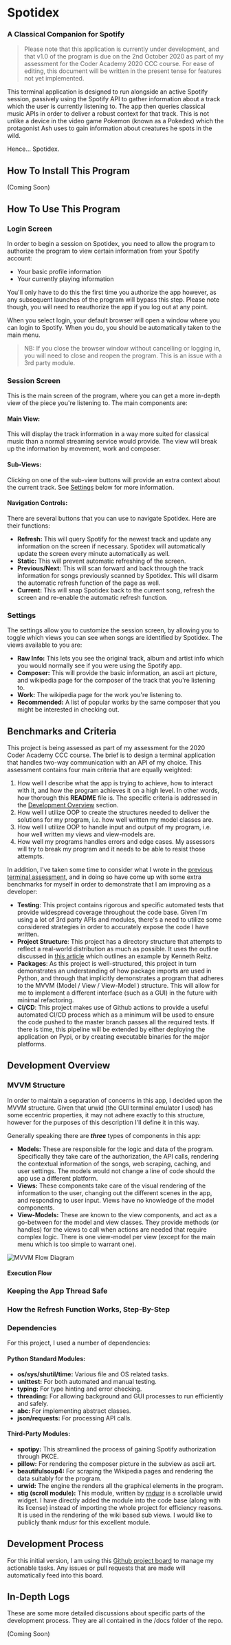 # Spotidex
### A Classical Companion for Spotify

>Please note that this application is currently under development, and that 
>v1.0 of the program is due on the 2nd October 2020 as part of my assessment
>for the Coder Academy 2020 CCC course. For ease of editing, this document will 
>be written in the present tense for features not yet implemented.

This terminal application is designed to run alongside an active Spotify 
session, passively using the Spotify API to gather information about a track
which the user is currently listening to. The app then queries classical music 
APIs in order to deliver a robust context for that track. This is not unlike a 
device in the video game Pokemon (known as a Pokedex) which the protagonist Ash
uses to gain information about creatures he spots in the wild.

Hence... Spotidex. 

## How To Install This Program

(Coming Soon)

## How To Use This Program

### Login Screen

In order to begin a session on Spotidex, you need to allow the program to 
authorize the program to view certain information from your Spotify account:

* Your basic profile information
* Your currently playing information


You'll only have to do this the first time you authorize the app however, as any subsequent launches of the program will bypass this step. Please note though, you will need to reauthorize the app if you log out at any point. 

When you select login, your default browser will open a window where you can login to Spotify. When you do, you should be automatically taken to the main menu. 

> NB: If you close the browser window without cancelling or logging in, you will need to close and reopen the program. This is an issue with a 3rd party module.

### Session Screen

This is the main screen of the program, where you can get a more in-depth view of the piece you're listening to. The main components are:

#### Main View:

This will display the track information in a way more suited for classical music than a normal streaming service would provide. The view will break up the information by movement, work and composer. 

#### Sub-Views:

Clicking on one of the sub-view buttons will provide an extra context about the current track. See [Settings](#settings) below for more information.

#### Navigation Controls:

There are several buttons that you can use to navigate Spotidex. Here are their functions:

* **Refresh:** This will query Spotify for the newest track and update any information on the screen if necessary. Spotidex will automatically update the screen every minute automatically as well.
* **Static:** This will prevent automatic refreshing of the screen.
* **Previous/Next:** This will scan forward and back through the track information for songs previously scanned by Spotidex. This will disarm the automatic refresh function of the page as well.
* **Current:** This will snap Spotidex back to the current song, refresh the screen and re-enable the automatic refresh function.

### Settings

The settings allow you to customize the session screen, by allowing you to toggle which views you can see when songs are identified by Spotidex. The views available to you are:
* **Raw Info:** This lets you see the original track, album and artist info which you would normally see if you were using the Spotify app.
* **Composer:** This will provide the basic information, an ascii art picture, and wikipedia page for the composer of the track that you're listening to.
* **Work:** The wikipedia page for the work you're listening to.
* **Recommended:** A list of popular works by the same composer that you might be interested in checking out.


## Benchmarks and Criteria

This project is being assessed as part of my assessment for the 2020 Coder 
Academy CCC course. The brief is to design a terminal application that 
handles two-way communication with an API of my choice. This assessment contains
four main criteria that are equally weighted:

1. How well I describe what the app is trying to achieve, how to interact with
it, and how the program achieves it on a high level. In other words, how
thorough this **README** file is. The specific criteria is addressed in the [Development Overview](#development-overview) section.
2. How well I utilize OOP to create the structures needed to deliver the 
solutions for my program, i.e. how well written my model classes are.
3.  How well I utilize OOP to handle input and output of my program, i.e. how 
well written my views and view-models are.
4. How well my programs handles errors and edge cases. My assessors will try to
break my program and it needs to be able to resist those attempts.

In addition, I've taken some time to consider what I wrote in the [previous 
terminal assessment](https://github.com/redbrickhut/StringSectionRosteringUtility), 
and in doing so have come up with some extra benchmarks for myself in order
to demonstrate that I am improving as a developer:

* **Testing**: This project contains rigorous and specific automated tests that 
provide widespread coverage throughout the code base. Given I'm using a lot of
3rd party APIs and modules, there's a need to utilize some considered
strategies in order to accurately expose the code I have written.
* **Project Structure**: This project has a directory structure that attempts
to reflect a real-world distribution as much as possible. It uses the outline
discussed in [this article](https://docs.python-guide.org/writing/structure/)
which outlines an example by Kenneth Reitz.
* **Packages**: As this project is well-structured, this project in turn 
demonstrates an understanding of how package imports are used in Python, and
through that implicitly demonstrates a program that adheres to the MVVM 
(Model / View / View-Model ) structure. This will allow for me to implement a
different interface (such as a GUI) in the future with minimal refactoring. 
* **CI/CD**: This project makes use of Github actions to provide a useful 
automated CI/CD process which as a minimum will be used to ensure the code
pushed to the master branch passes all the required tests. If there is time,
this pipeline will be extended by either deploying the application on Pypi, 
or by creating executable binaries for the major platforms.

## Development Overview

### MVVM Structure

In order to maintain a separation of concerns in this app, I decided upon the MVVM structure. Given that urwid (the GUI terminal emulator I used) has some eccentric properties, it may not adhere exactly to this structure, however for the purposes of this description I'll define it in this way.

Generally speaking there are **_three_** types of components in this app:

* **Models:** These are responsible for the logic and data of the program. Specifically they take care of the authorization, the API calls, rendering the contextual information of the songs, web scraping, caching, and user settings. The models would not change a line of code should the app use a different platform.
* **Views:** These components take care of the visual rendering of the information to the user, changing out the different scenes in the app, and responding to user input. Views have no knowledge of the model components.
* **View-Models:** These are known to the view components, and act as a go-between for the model and view classes. They provide methods (or handles) for the views to call when actions are needed that require complex logic. There is one view-model per view (except for the main menu which is too simple to warrant one).

![MVVM Flow Diagram](docs/flow_diagrams/MVVM_outline.png)


#### Execution Flow


### Keeping the App Thread Safe

### How the Refresh Function Works, Step-By-Step

### Dependencies

For this project, I used a number of dependencies:

#### Python Standard Modules:

* **os/sys/shutil/time:** Various file and OS related tasks.
* **unittest:** For both automated and manual testing.
* **typing:** For type hinting and error checking.
* **threading:** For allowing background and GUI processes to run efficiently and safely.
* **abc:** For implementing abstract classes.
* **json/requests:** For processing API calls.

#### Third-Party Modules:

* **spotipy:** This streamlined the process of gaining Spotify authorization through PKCE.
* **pillow:** For rendering the composer picture in the subview as ascii art.
* **beautifulsoup4:** For scraping the Wikipedia pages and rendering the data suitably for the program.
* **urwid:** The engine the renders all the graphical elements in the program.
* **stig (scroll module):** This module, written by [rndusr](https://github.com/rndusr/stig/blob/master/stig/tui/scroll.py) is a scrollable urwid widget. I have directly added the module into the code base (along with its license) instead of importing the whole project for efficiency reasons. It is used in the rendering of the wiki based sub views. I would like to publicly thank rndusr for this excellent module.

## Development Process

For this initial version, I am using this 
[Github project board](https://github.com/redbrickhut/spotidex/projects/1) to 
manage my actionable tasks. Any issues or pull requests that are made will 
automatically feed into this board. 

## In-Depth Logs

These are some more detailed discussions about specific parts of the 
development process. They are all contained in the /docs folder of the repo.

(Coming Soon)